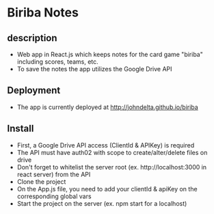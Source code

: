 # Biriba Notes

## description
- Web app in React.js which keeps notes for the card game "biriba" including scores, teams, etc.
- To save the notes the app utilizes the Google Drive API

## Deployment
- The app is currently deployed at http://johndelta.github.io/biriba

## Install
- First, a Google Drive API access (ClientId & APIKey) is required
- The API must have auth02 with scope to create/alter/delete files on drive
- Don't forget to whitelist the server root (ex. http://localhost:3000 in react server) from the API 
- Clone the project
- On the App.js file, you need to add your clientId & apiKey on the corresponding global vars
- Start the project on the server (ex. npm start for a localhost)